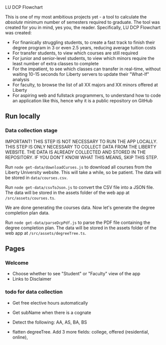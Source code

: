 

LU DCP Flowchart


This is one of my most ambitious projects yet - a tool to calculate the _absolute_ minimum number of semesters required to graduate. The tool was created for you in mind, yes you, the reader. Specifically, LU DCP Flowchart was created:

- For finanically struggling students, to create a fast track to finish their degree program in 3 or even 2.5 years, reducing average tuition costs
- For transfer students, to view which courses are still required
- For junior and senior-level students, to view which minors require the least number of extra classes to complete
- For the impatient, to see which classes can transfer in real-time, without waiting 10-15 seconds for Liberty servers to update their "What-If" analysis
- For faculty, to browse the list of all XX majors and XX minors offered at Liberty
- For aspiring web and fullstack programmers, to understand how to code an application like this, hence why it is a public repository on GitHub

## Run locally

### Data collection stage

IMPORTANT! THIS STEP IS NOT NECESSARY TO RUN THE APP LOCALLY. THIS STEP IS ONLY NECESSARY TO COLLECT DATA FROM THE LIBERTY WEBSITE. THE DATA IS ALREADY COLLECTED AND STORED IN THE REPOSITORY. IF YOU DON'T KNOW WHAT THIS MEANS, SKIP THIS STEP.

Run `node get-data/downloadCurses.js` to download all courses from the Liberty University website. This will take a while, so be patient. The data will be stored in `data/courses.csv`.

Run `node get-data/csvToJson.js` to convert the CSV file into a JSON file. The data will be stored in the assets folder of the web app at `/src/assets/courses.ts`.

We are done generating the courses data. Now let's generate the degree completion plan data.

Run `node get-data/parseDcpPdf.js` to parse the PDF file containing the degree completion plan. The data will be stored in the assets folder of the web app at `/src/assets/degreeTree.ts`.

## Pages

### Welcome
- Choose whether to see "Student" or "Faculty" view of the app
- Links to Disclaimer


### todo for data collection 

- Get free elective hours automatically
- Get subName when there is a cognate
- Detect the following: AA, AS, BA, BS

- flatten degreeTree. Add 3 more fields: college, offered (residential, online), 